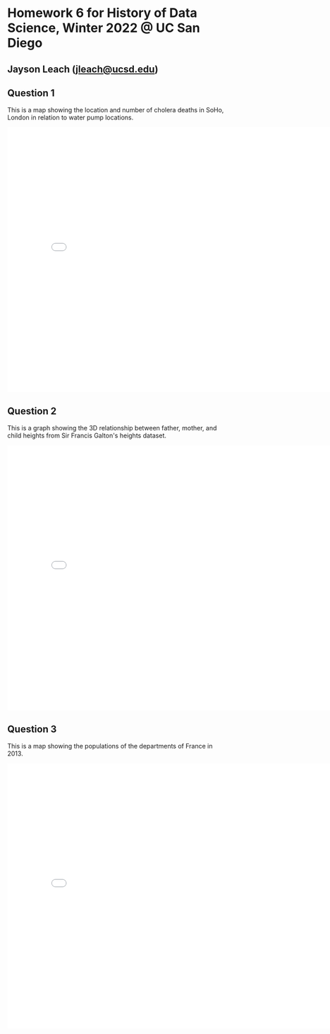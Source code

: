 # Homework 6 for History of Data Science, Winter 2022 @ UC San Diego
## Jayson Leach (jleach@ucsd.edu)

## Question 1
This is a map showing the location and number of cholera deaths in SoHo, London in relation to water pump locations.
<iframe src='snow-map.html' width=800 height=600 frameBorder=0></iframe>

## Question 2
This is a graph showing the 3D relationship between father, mother, and child heights from Sir Francis Galton's heights dataset.
<iframe src='../galton-fig.html' width=800 height=600 frameBorder=0></iframe>

## Question 3
This is a map showing the populations of the departments of France in 2013.
<iframe src='../france-fig.html' width=800 height=600 frameBorder=0></iframe>
